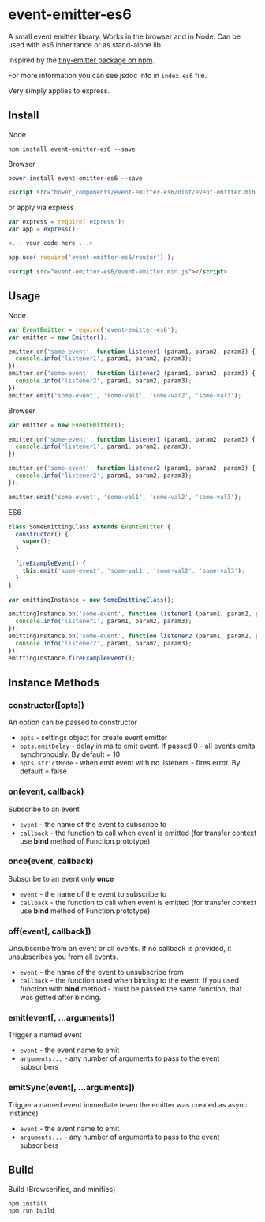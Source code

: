 # event-emitter-es6
 
A small event emitter library. Works in the browser and in Node. Can be used with es6 inheritance or as stand-alone lib.

Inspired by the [tiny-emitter package on npm](https://www.npmjs.com/package/tiny-emitter).

For more information you can see jsdoc info in `index.es6` file.

Very simply applies to express.

## Install

Node

```
npm install event-emitter-es6 --save
```
 
Browser

```
bower install event-emitter-es6 --save
```
 
```html
<script src="bower_components/event-emitter-es6/dist/event-emitter.min.js"></script>
``` 

or apply via express

```javascript
var express = require('express');
var app = express();

<... your code here ...>

app.use( require('event-emitter-es6/router') );
```

```html
<script src="event-emitter-es6/event-emitter.min.js"></script>
``` 

## Usage

Node

```javascript
var EventEmitter = require('event-emitter-es6');
var emitter = new Emitter();

emitter.on('some-event', function listener1 (param1, param2, param3) {
  console.info('listener1', param1, param2, param3);
});
emitter.on('some-event', function listener2 (param1, param2, param3) {
  console.info('listener2', param1, param2, param3);
});
emitter.emit('some-event', 'some-val1', 'some-val2', 'some-val3');
```

Browser

```js
var emitter = new EventEmitter();

emitter.on('some-event', function listener1 (param1, param2, param3) {
  console.info('listener1', param1, param2, param3);
});

emitter.on('some-event', function listener2 (param1, param2, param3) {
  console.info('listener2', param1, param2, param3);
});

emitter.emit('some-event', 'some-val1', 'some-val2', 'some-val3');
```

ES6

```js
class SomeEmittingClass extends EventEmitter {
  constructor() {
    super();
  }
  
  fireExampleEvent() {
    this.emit('some-event', 'some-val1', 'some-val2', 'some-val3');
  }
}

var emittingInstance = new SomeEmittingClass();

emittingInstance.on('some-event', function listener1 (param1, param2, param3) {
  console.info('listener1', param1, param2, param3);
});
emittingInstance.on('some-event', function listener2 (param1, param2, param3) {
  console.info('listener2', param1, param2, param3);
});
emittingInstance.fireExampleEvent();
```


## Instance Methods

### constructor([opts])

An option can be passed to constructor

* `opts` - settings object for create event emitter
* `opts.emitDelay` - delay in ms to emit event. If passed 0 - all events emits synchronously. By default = 10 
* `opts.strictMode` - when emit event with no listeners - fires error. By default = false

### on(event, callback)

Subscribe to an event

* `event` - the name of the event to subscribe to
* `callback` - the function to call when event is emitted (for transfer context use __bind__ method of Function.prototype) 

### once(event, callback)

Subscribe to an event only **once**

* `event` - the name of the event to subscribe to
* `callback` - the function to call when event is emitted (for transfer context use __bind__ method of Function.prototype)

### off(event[, callback])

Unsubscribe from an event or all events. If no callback is provided, it unsubscribes you from all events.

* `event` - the name of the event to unsubscribe from
* `callback` - the function used when binding to the event. If you used function with __bind__ method - must be passed the same function, that was getted after binding.

### emit(event[, ...arguments])

Trigger a named event

* `event` - the event name to emit
* `arguments...` - any number of arguments to pass to the event subscribers

### emitSync(event[, ...arguments])

Trigger a named event immediate (even the emitter was created as async instance)

* `event` - the event name to emit
* `arguments...` - any number of arguments to pass to the event subscribers

## Build
 
Build (Browserifies, and minifies)

```
npm install
npm run build
```